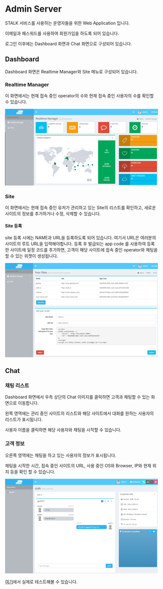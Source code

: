 Admin Server
======================

STALK 서비스를 사용하는 운영자들을 위한 Web Application 입니다.

이메일과 패스워드를 사용하여 회원가입을 하도록 되어 있습니다.

로그인 이후에는 Dashboard 화면과 Chat 화면으로 구성되어 있습니다.

## Dashboard

Dashboard 화면은 Realtime Manager와 Site 메뉴로 구성되어 있습니다.

### Realtime Manager 

이 화면에서는  현재 접속 중인 operator의 수와 현재 접속 중인 사용자의 수를 확인할 수 있습니다.

![dashboard](images/dashboard.png)

### Site

이 화면에서는 현재 접속 중인 유저가 관리하고 있는 Site의 리스트를 확인하고, 새로운 사이트의 정보를 추가하거나 수정, 삭제할 수 있습니다.

#### Site 등록
site 등록 시에는 NAME과 URL을 등록하도록 되어 있습니다. 여기서 URL은 여러분의 사이트의 루트 URL을 입력해야합니다. 등록 후 발급되는 app code 를 사용하여 등록한 사이트에 일정 코드를 추가하면, 고객이 해당 사이트에 접속 중인 operator와 채팅을 할 수 있는 위젯이 생성됩니다.

![site](images/site.png)

## Chat

### 채팅 리스트

Dashboard 화면에서 우측 상단의 Chat 이미지를 클릭하면 고객과 채팅할 수 있는 화면으로 이동합니다.

왼쪽 영역에는 관리 중인 사이트의 리스트와 해당 사이트에서 대화를 원하는 사용자의 리스트가 표시됩니다.

사용자 이름을 클릭하면 해당 사용자와 채팅을 시작할 수 있습니다.

### 고객 정보

오른쪽 영역에는 채팅을 하고 있는 사용자의 정보가 표시됩니다.

채팅을 시작한 시간, 접속 중인 사이트의 URL, 사용 중인 OS와 Browser, IP와 현재 위치 등을 확인 할 수 있습니다.

![site](images/chat.png)

[여기](http://admin.stalk.io:9000/dashboard)에서 실제로 테스트해볼 수 있습니다.